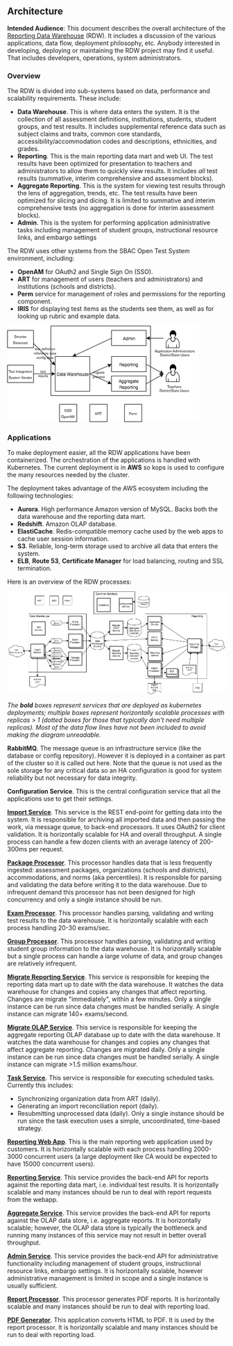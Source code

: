 ## Architecture 

**Intended Audience**: This document describes the overall architecture of the [Reporting Data Warehouse](../README.md) (RDW). It includes a discussion of the various applications, data flow, deployment philosophy, etc. Anybody interested in developing, deploying or maintaining the RDW project may find it useful. That includes developers, operations, system administrators.

### Overview

The RDW is divided into sub-systems based on data, performance and scalability requirements. These include:

* **Data Warehouse**. This is where data enters the system. It is the collection of all assessment definitions, institutions, students, student groups, and test results. It includes supplemental reference data such as subject claims and traits, common core standards, accessibility/accommodation codes and descriptions, ethnicities, and grades.
* **Reporting**. This is the main reporting data mart and web UI. The test results have been optimized for presentation to teachers and administrators to allow them to quickly view results. It includes *all* test results (summative, interim comprehensive and assessment blocks).
* **Aggregate Reporting**. This is the system for viewing test results through the lens of aggregation, trends, etc. The test results have been optimized for slicing and dicing. It is limited to summative and interim comprehensive tests (no aggregation is done for interim assessment blocks).
* **Admin**. This is the system for performing application administrative tasks including management of student groups, instructional resource links, and embargo settings

The RDW uses other systems from the SBAC Open Test System environment, including:

* **OpenAM** for OAuth2 and Single Sign On (SSO).
* **ART** for management of users (teachers and administrators) and institutions (schools and districts).
* **Perm** service for management of roles and permissions for the reporting component.
* **IRIS** for displaying test items as the students see them, as well as for looking up rubric and example data.

![RDW Overview](rdw-overview.png)


### Applications

To make deployment easier, all the RDW applications have been containerized. The orchestration of the applications is handled with Kubernetes. The current deployment is in **AWS** so kops is used to configure the many resources needed by the cluster.

The deployment takes advantage of the AWS ecosystem including the following technologies:

* **Aurora**. High performance Amazon version of MySQL. Backs both the data warehouse and the reporting data mart.
* **Redshift**. Amazon OLAP database.
* **ElastiCache**. Redis-compatible memory cache used by the web apps to cache user session information.
* **S3**. Reliable, long-term storage used to archive all data that enters the system.
* **ELB**, **Route 53**, **Certificate Manager** for load balancing, routing and SSL termination.

Here is an overview of the RDW processes:

![RDW Processes](rdw-processes.png)

*The* ***bold*** *boxes represent services that are deployed as kubernetes deployments; multiple boxes represent horizontally scalable processes with replicas > 1 (dotted boxes for those that typically don't need multiple replicas). Most of the data flow lines have not been included to avoid making the diagram unreadable.*

**RabbitMQ**. The message queue is an infrastructure service (like the database or config repository). However it is deployed in a container as part of the cluster so it is called out here. Note that the queue is not used as the sole storage for any critical data so an HA configuration is good for system reliability but not necessary for data integrity.

**Configuration Service**. This is the central configuration service that all the applications use to get their settings.

**[Import Service](Runbook.md#import-service)**. This service is the REST end-point for getting data into the system. It is responsible for archiving all imported data and then passing the work, via message queue, to back-end processors. It uses OAuth2 for client validation. It is horizontally scalable for HA and overall throughput. A single process can handle a few dozen clients with an average latency of 200-300ms per request.  

**[Package Processor](Runbook.md#package-processor)**. This processor handles data that is less frequently ingested: assessment packages, organizations (schools and districts), accommodations, and norms (aka percentiles). It is responsible for parsing and validating the data before writing it to the data warehouse. Due to infrequent demand this processor has not been designed for high concurrency and only a single instance should be run.

**[Exam Processor](Runbook.md#exam-processor)**. This processor handles parsing, validating and writing test results to the data warehouse. It is horizontally scalable with each process handling 20-30 exams/sec. 

**[Group Processor](Runbook.md#group-processor)**. This processor handles parsing, validating and writing student group information to the data warehouse. It is horizontally scalable but a single process can handle a large volume of data, and group changes are relatively infrequent.

**[Migrate Reporting Service](Runbook.md#migrate-reporting)**. This service is responsible for keeping the reporting data mart up to date with the data warehouse. It watches the data warehouse for changes and copies any changes that affect reporting. Changes are migrate "immediately", within a few minutes. Only a single instance can be run since data changes must be handled serially. A single instance can migrate 140+ exams/second.

**[Migrate OLAP Service](Runbook.md#migrate-olap)**. This service is responsible for keeping the aggregate reporting OLAP database up to date with the data warehouse. It watches the data warehouse for changes and copies any changes that affect aggregate reporting. Changes are migrated daily. Only a single instance can be run since data changes must be handled serially. A single instance can migrate >1.5 million exams/hour.

**[Task Service](Runbook.md#task-service)**. This service is responsible for executing scheduled tasks. Currently this includes:
* Synchronizing organization data from ART (daily).
* Generating an import reconciliation report (daily).
* Resubmitting unprocessed data (daily).
Only a single instance should be run since the task execution uses a simple, uncoordinated, time-based strategy.

**[Reporting Web App](Runbook.md#reporting-webapp)**. This is the main reporting web application used by customers. It is horizontally scalable with each process handling 2000-3000 concurrent users (a large deployment like CA would be expected to have 15000 concurrent users). 

**[Reporting Service](Runbook.md#reporting-service)**. This service provides the back-end API for reports against the reporting data mart, i.e. individual test results. It is horizontally scalable and many instances should be run to deal with report requests from the webapp.

**[Aggregate Service](Runbook.md#aggregate-service)**. This service provides the back-end API for reports against the OLAP data store, i.e. aggregate reports. It is horizontally scalable; however, the OLAP data store is typically the bottleneck and running many instances of this service may not result in better overall throughput.

**[Admin Service](Runbook.md#admin-service)**. This service provides the back-end API for administrative functionality including management of student groups, instructional resource links, embargo settings. It is horizontally scalable, however administrative management is limited in scope and a single instance is usually sufficient.

**[Report Processor](Runbook.md#report-processor)**. This processor generates PDF reports. It is horizontally scalable and many instances should be run to deal with reporting load.  

**[PDF Generator](Runbook.md#pdf-generator)**. This application converts HTML to PDF. It is used by the report processor. It is horizontally scalable and many instances should be run to deal with reporting load. 